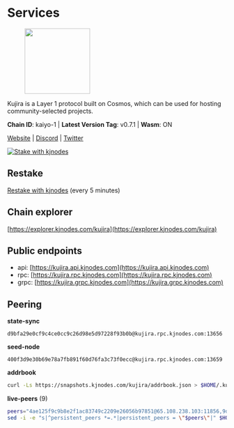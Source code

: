 # Services

<figure><img src="https://raw.githubusercontent.com/kj89/testnet_manuals/main/pingpub/logos/kujira.png" width="150" alt=""><figcaption></figcaption></figure>

Kujira is a Layer 1 protocol built on Cosmos, which can be used for  hosting community-selected projects.

**Chain ID**: kaiyo-1 | **Latest Version Tag**: v0.7.1 | **Wasm**: ON

[Website](https://kujira.app) | [Discord](https://discord.gg/teamkujira) | [Twitter](https://twitter.com/TeamKujira)

[![Stake with kjnodes](https://i.ibb.co/cr44Q8j/button-stake-with-kjnodes.png)](https://restake.app/kujira/kujiravaloper1tnuqj73jfn3724lqz34c27tuv80nv336sadqym)

## Restake

[Restake with kjnodes](https://restake.app/kujira/kujiravaloper1tnuqj73jfn3724lqz34c27tuv80nv336sadqym) (every 5 minutes)
## Chain explorer
[https://explorer.kjnodes.com/kujira](https://explorer.kjnodes.com/kujira)

## Public endpoints

* api: [https://kujira.api.kjnodes.com](https://kujira.api.kjnodes.com)
* rpc: [https://kujira.rpc.kjnodes.com](https://kujira.rpc.kjnodes.com)
* grpc: [https://kujira.grpc.kjnodes.com](https://kujira.grpc.kjnodes.com)

## Peering

**state-sync**

```text
d9bfa29e0cf9c4ce0cc9c26d98e5d97228f93b0b@kujira.rpc.kjnodes.com:13656
```

**seed-node**

```text
400f3d9e30b69e78a7fb891f60d76fa3c73f0ecc@kujira.rpc.kjnodes.com:13659
```

**addrbook**
```bash
curl -Ls https://snapshots.kjnodes.com/kujira/addrbook.json > $HOME/.kujira/config/addrbook.json
```

**live-peers** (9)
```bash
peers="4ae125f9c9b8e2f1ac83749c2209e26056b97851@65.108.238.103:11856,9dc8a19299064e8d5a414a1fc25dd0d12d9871c8@138.201.16.240:30095,11f9858a5b0329f07f032bcbc490715f3b5200ec@193.70.45.106:11856,98a6a264d2f2f5093d317f09e71036e62aa73906@107.181.235.66:20656,d9bfa29e0cf9c4ce0cc9c26d98e5d97228f93b0b@65.109.88.38:13656,fa57c7c253be46ad9f696ee2f2c1d72cbc6a1591@146.59.52.135:31095,bba10290da32f3cb41e15c3a192413666ce05cee@5.9.208.14:26656,66c551ebcb68fe343c7e2720593dc47426813a68@93.189.30.101:26656,a7d96dc929824613315dcc1c90fee119f28cc51f@134.65.193.158:26656"
sed -i -e "s|^persistent_peers *=.*|persistent_peers = \"$peers\"|" $HOME/.kujira/config/config.toml
```
